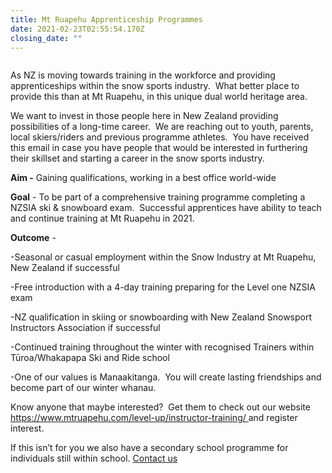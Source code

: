 ```yaml
---
title: Mt Ruapehu Apprenticeship Programmes
date: 2021-02-23T02:55:54.170Z
closing_date: ""
---
```

![]()

As NZ is moving towards training in the workforce and providing apprenticeships within the snow sports industry.  What better place to provide this than at Mt Ruapehu, in this unique dual world heritage area.

We want to invest in those people here in New Zealand providing possibilities of a long-time career.  We are reaching out to youth, parents, local skiers/riders and previous programme athletes.  You have received this email in case you have people that would be interested in furthering their skillset and starting a career in the snow sports industry.

**Aim -** Gaining qualifications, working in a best office world-wide 

**Goal** - To be part of a comprehensive training programme completing a NZSIA ski & snowboard exam.  Successful apprentices have ability to teach and continue training at Mt Ruapehu in 2021.

**Outcome** -

\-Seasonal or casual employment within the Snow Industry at Mt Ruapehu, New Zealand if successful 

\-Free introduction with a 4-day training preparing for the Level one NZSIA exam

\-NZ qualification in skiing or snowboarding with New Zealand Snowsport Instructors Association if successful 

\-Continued training throughout the winter with recognised Trainers within Tūroa/Whakapapa Ski and Ride school 

\-One of our values is Manaakitanga.  You will create lasting friendships and become part of our winter whanau.

Know anyone that maybe interested?  Get them to check out our website [https://www.mtruapehu.com/level-up/instructor-training/ ](https://www.mtruapehu.com/level-up/instructor-training/)and register interest.

If this isn’t for you we also have a secondary school programme for individuals still within school. [Contact us](https://www.mtruapehu.com/info)